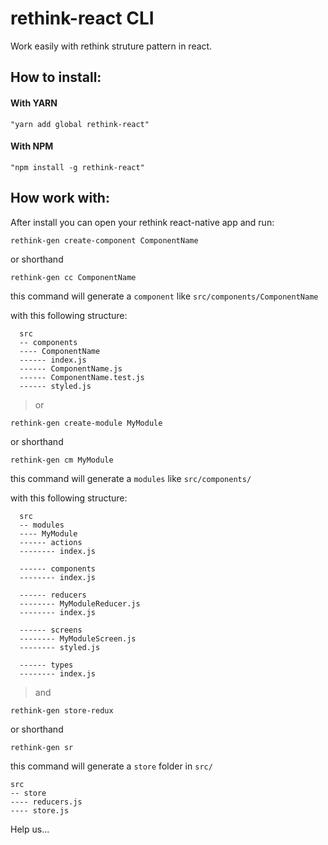 # rethink-react CLI

Work easily with rethink struture pattern in react.

## How to install:

#### With YARN

```
"yarn add global rethink-react"
```

#### With NPM

```
"npm install -g rethink-react"
```

## How work with:

After install you can open your rethink react-native app and run:

```
rethink-gen create-component ComponentName
```

or shorthand

```
rethink-gen cc ComponentName
```

this command will generate a `component` like `src/components/ComponentName`

with this following structure:

```
  src
  -- components
  ---- ComponentName
  ------ index.js
  ------ ComponentName.js
  ------ ComponentName.test.js
  ------ styled.js
```

> or

```
rethink-gen create-module MyModule
```

or shorthand

```
rethink-gen cm MyModule
```

this command will generate a `modules` like `src/components/`

with this following structure:

```
  src
  -- modules
  ---- MyModule
  ------ actions
  -------- index.js

  ------ components
  -------- index.js

  ------ reducers
  -------- MyModuleReducer.js
  -------- index.js

  ------ screens
  -------- MyModuleScreen.js
  -------- styled.js

  ------ types
  -------- index.js
```

> and

```
rethink-gen store-redux
```

or shorthand

```
rethink-gen sr
```

this command will generate a `store` folder in `src/`

```
src
-- store
---- reducers.js
---- store.js
```

Help us...
